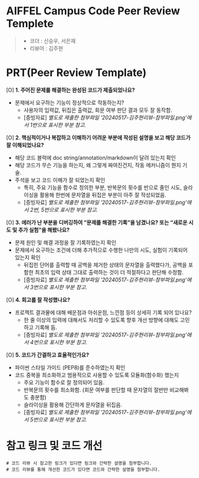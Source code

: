 # AIFFEL Campus Code Peer Review Templete
> - 코더 : 신승우, 서은재
> - 리뷰어 : 김주현
  
  
# PRT(Peer Review Template)
[O]  **1. 주어진 문제를 해결하는 완성된 코드가 제출되었나요?**
* 문제에서 요구하는 기능이 정상적으로 작동하는지?
  - 사용자의 입력값, 뒤집은 출력값, 회문 여부 판단 결과 모두 잘 동작함.
  - [증빙자료] *별도로 제출한 첨부파일 '20240517-김주현리뷰-참부파일.png'에서 1번으로 표시한 부분 참고.*  
  
[O]  **2. 핵심적이거나 복잡하고 이해하기 어려운 부분에 작성된 설명을 보고 해당 코드가 잘 이해되었나요?**
* 해당 코드 블럭에 doc string/annotation/markdown이 달려 있는지 확인
* 해당 코드가 무슨 기능을 하는지, 왜 그렇게 짜여진건지, 작동 메커니즘이 뭔지 기술.
* 주석을 보고 코드 이해가 잘 되었는지 확인
  - 특히, 주요 기능을 함수로 정의한 부분, 반복문의 횟수를 반으로 줄인 시도, 슬라이싱을 활용해 한번에 문자열을 뒤집은 부분이 아주 잘 작성되었음.
  - [증빙자료] *별도로 제출한 첨부파일 '20240517-김주현리뷰-참부파일.png'에서 2번, 5번으로 표시한 부분 참고.*
  
[O]  **3. 에러가 난 부분을 디버깅하여 “문제를 해결한 기록”을 남겼나요? 또는 “새로운 시도 및 추가 실험”을 해봤나요?**
* 문제 원인 및 해결 과정을 잘 기록하였는지 확인
* 문제에서 요구하는 조건에 더해 추가적으로 수행한 나만의 시도, 실험이 기록되어 있는지 확인
  - 뒤집힌 단어를 출력할 때 공백을 제거한 상태의 문자열을 출력했다가, 공백을 포함한 최초의 입력 상태 그대로 출력하는 것이 더 적절하다고 판단해 수정함.
  - [증빙자료] *별도로 제출한 첨부파일 '20240517-김주현리뷰-참부파일.png'에서 3번으로 표시한 부분 참고.*
  
[O]  **4. 회고를 잘 작성했나요?**
* 프로젝트 결과물에 대해 배운점과 아쉬운점, 느낀점 등이 상세히 기록 되어 있나요?
  - 한 줄 이상의 입력에 대해서도 처리할 수 있도록 향후 개선 방향에 대해도 고민하고 기록해 둠.
  - [증빙자료] *별도로 제출한 첨부파일 '20240517-김주현리뷰-참부파일.png'에서 4번으로 표시한 부분 참고.*  
  
[O]  **5. 코드가 간결하고 효율적인가요?**
* 파이썬 스타일 가이드 (PEP8)를 준수하였는지 확인
* 코드 중복을 최소화하고 범용적으로 사용할 수 있도록 모듈화(함수화) 했는지
  - 주요 기능이 함수로 잘 정의되어 있음.
  - 반복문의 횟수를 최소화함. (회문 여부를 판단할 때 문자열의 절반만 비교해봐도 충분함)
  - 슬라이싱을 활용해 간단하게 문자열을 뒤집음.
  - [증빙자료] *별도로 제출한 첨부파일 '20240517-김주현리뷰-참부파일.png'에서 5번으로 표시한 부분 참고.*
  
  
# 참고 링크 및 코드 개선
```
# 코드 리뷰 시 참고한 링크가 있다면 링크와 간략한 설명을 첨부합니다.
# 코드 리뷰를 통해 개선한 코드가 있다면 코드와 간략한 설명을 첨부합니다.
```
